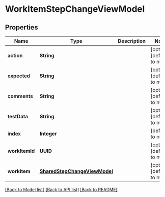 # WorkItemStepChangeViewModel
## Properties

| Name | Type | Description | Notes |
|------------ | ------------- | ------------- | -------------|
| **action** | **String** |  | [optional] [default to null] |
| **expected** | **String** |  | [optional] [default to null] |
| **comments** | **String** |  | [optional] [default to null] |
| **testData** | **String** |  | [optional] [default to null] |
| **index** | **Integer** |  | [default to null] |
| **workItemId** | **UUID** |  | [optional] [default to null] |
| **workItem** | [**SharedStepChangeViewModel**](SharedStepChangeViewModel.md) |  | [optional] [default to null] |

[[Back to Model list]](../README.md#documentation-for-models) [[Back to API list]](../README.md#documentation-for-api-endpoints) [[Back to README]](../README.md)

